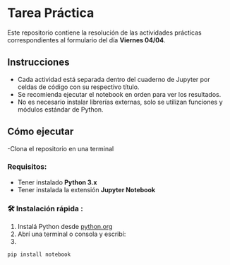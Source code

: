 # Tarea Práctica 

Este repositorio contiene la resolución de las actividades prácticas correspondientes al formulario del día **Viernes 04/04**. 


##  Instrucciones

- Cada actividad está separada dentro del cuaderno de Jupyter por celdas de código con su respectivo título.
- Se recomienda ejecutar el notebook en orden para ver los resultados.
- No es necesario instalar librerías externas, solo se utilizan funciones y módulos estándar de Python.

##  Cómo ejecutar
-Clona el repositorio en una terminal 

###  Requisitos:

- Tener instalado **Python 3.x**
- Tener instalada la extensión **Jupyter Notebook**

### 🛠️ Instalación rápida :

1. Instalá Python desde [python.org](https://www.python.org/)
2. Abrí una terminal o consola y escribí:
3. 
```bash
pip install notebook

